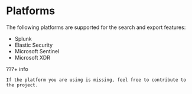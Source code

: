 # Platforms

The following platforms are supported for the search and export features:

- Splunk
- Elastic Security
- Microsoft Sentinel
- Microsoft XDR

???+ info

    If the platform you are using is missing, feel free to contribute to the project.
